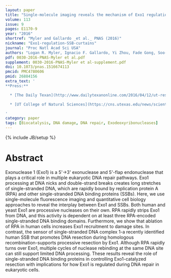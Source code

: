 ```yaml
---
layout: paper
title: "Single-molecule imaging reveals the mechanism of Exo1 regulation by single-stranded DNA binding proteins."
volume: 113
issue: 9
pages: E1170-9
year: "2016"
shortref: "Myler and Gallardo _et al._ PNAS (2016)"
nickname: "Exo1-regulation-SSB-curtains"
journal: "Proc Natl Acad Sci USA"
authors: "Logan R. Myler, Ignacio F. Gallardo, Yi Zhou, Fade Gong, Soo-Hyun Yang, Marc S. Wold, Kyle M. Miller, Tanya T. Paull, and Ilya J. Finkelstein"
pdf: 0030-2016-PNAS-Myler et al.pdf  
supplement: 0030-2016-PNAS-Myler et al-supplement.pdf
doi: 10.1073/pnas.1516674113
pmcid: PMC4780606
pmid: 26884156
extra_text: '
**Press:**

  * [The Daily Texan](http://www.dailytexanonline.com/2016/04/12/ut-researchers-view-interactions-between-dna-repairing-proteins)

  * [UT College of Natural Sciences](https://cns.utexas.edu/news/scientists-image-dna-repair-molecules-to-understand-how-dna-repair-is-controlled)

'
category: paper
tags: [Biocatalysis, DNA damage, DNA repair, Exodeoxyribonucleases]
---
```

{% include JB/setup %}

# Abstract

Exonuclease 1 (Exo1) is a 5'→3' exonuclease and 5'-flap endonuclease that plays a critical role in multiple eukaryotic DNA repair pathways. Exo1 processing at DNA nicks and double-strand breaks creates long stretches of single-stranded DNA, which are rapidly bound by replication protein A (RPA) and other single-stranded DNA binding proteins (SSBs). Here, we use single-molecule fluorescence imaging and quantitative cell biology approaches to reveal the interplay between Exo1 and SSBs. Both human and yeast Exo1 are processive nucleases on their own. RPA rapidly strips Exo1 from DNA, and this activity is dependent on at least three RPA-encoded single-stranded DNA binding domains. Furthermore, we show that ablation of RPA in human cells increases Exo1 recruitment to damage sites. In contrast, the sensor of single-stranded DNA complex 1-a recently identified human SSB that promotes DNA resection during homologous recombination-supports processive resection by Exo1. Although RPA rapidly turns over Exo1, multiple cycles of nuclease rebinding at the same DNA site can still support limited DNA processing. These results reveal the role of single-stranded DNA binding proteins in controlling Exo1-catalyzed resection with implications for how Exo1 is regulated during DNA repair in eukaryotic cells.
